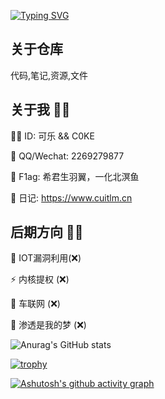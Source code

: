[![Typing SVG](https://readme-typing-svg.demolab.com?font=Fira+Code&pause=1000&width=435&lines=%E5%BF%83%E6%9C%89%E5%A4%A9%E5%9C%B0%EF%BC%8C%E5%B1%B1%E5%A4%A7%E7%9A%84%E7%83%A6%E6%81%BC%E4%B9%9F%E4%B8%8D%E8%BF%87%E4%B8%80%E9%9A%85)](https://git.io/typing-svg)

## 关于仓库

代码,笔记,资源,文件

## 关于我 🐱‍👤

🐱‍💻 ID: 可乐 && C0KE

💬 QQ/Wechat: 2269279877

🚩 F1ag: 希君生羽翼，一化北溟鱼

📙 日记: https://www.cuitlm.cn

## 后期方向 🐱‍🏍

🔭 IOT漏洞利用(❌)

⚡ 内核提权 (❌)

🌱 车联网 (❌)

🐶 渗透是我的梦 (❌)

![Anurag's GitHub stats](https://github-readme-stats.vercel.app/api?username=C0KE&show_icons=true&theme=radical)

[![trophy](https://github-profile-trophy.vercel.app/?username=C0KE&theme=onedark)](https://github.com/ryo-ma/github-profile-trophy)

[![Ashutosh's github activity graph](https://github-readme-activity-graph.vercel.app/graph?username=C0KE&theme=react-dark	)](https://github.com/ashutosh00710/github-readme-activity-graph)
